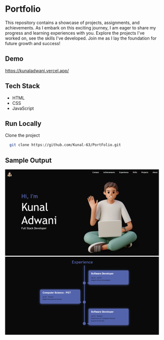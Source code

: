 
# Portfolio

This repository contains a showcase of projects, assignments, and achievements. As I embark on this exciting journey, I am eager to share my progress and learning experiences with you. Explore the projects I've worked on, see the skills I've developed. Join me as I lay the foundation for future growth and success!

## Demo

https://kunaladwani.vercel.app/



## Tech Stack


- HTML
- CSS
- JavaScript


## Run Locally

Clone the project

```bash
  git clone https://github.com/Kunal-63/PortFolio.git
```




## Sample Output
![App Screenshot](https://github.com/Kunal-63/PortFolio/blob/main/output.png)
![App Screenshot](https://github.com/Kunal-63/PortFolio/blob/main/output1.png)

